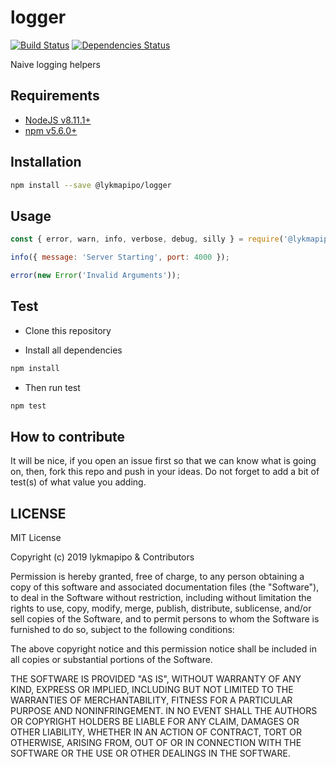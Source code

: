 # logger

[![Build Status](https://travis-ci.org/lykmapipo/logger.svg?branch=master)](https://travis-ci.org/lykmapipo/logger)
[![Dependencies Status](https://david-dm.org/lykmapipo/logger.svg?style=flat-square)](https://david-dm.org/lykmapipo/logger)

Naive logging helpers


## Requirements

- [NodeJS v8.11.1+](https://nodejs.org)
- [npm v5.6.0+](https://www.npmjs.com/)

## Installation

```sh
npm install --save @lykmapipo/logger
```

## Usage

```js
const { error, warn, info, verbose, debug, silly } = require('@lykmapipo/logger');

info({ message: 'Server Starting', port: 4000 });

error(new Error('Invalid Arguments'));
```

## Test

- Clone this repository

- Install all dependencies

```sh
npm install
```

- Then run test

```sh
npm test
```

## How to contribute

It will be nice, if you open an issue first so that we can know what is going on, then, fork this repo and push in your ideas. Do not forget to add a bit of test(s) of what value you adding.

## LICENSE

MIT License

Copyright (c) 2019 lykmapipo & Contributors

Permission is hereby granted, free of charge, to any person obtaining a copy of this software and associated documentation files (the "Software"), to deal in the Software without restriction, including without limitation the rights to use, copy, modify, merge, publish, distribute, sublicense, and/or sell copies of the Software, and to permit persons to whom the Software is furnished to do so, subject to the following conditions:

The above copyright notice and this permission notice shall be included in all copies or substantial portions of the Software.

THE SOFTWARE IS PROVIDED "AS IS", WITHOUT WARRANTY OF ANY KIND, EXPRESS OR IMPLIED, INCLUDING BUT NOT LIMITED TO THE WARRANTIES OF MERCHANTABILITY, FITNESS FOR A PARTICULAR PURPOSE AND NONINFRINGEMENT. IN NO EVENT SHALL THE AUTHORS OR COPYRIGHT HOLDERS BE LIABLE FOR ANY CLAIM, DAMAGES OR OTHER LIABILITY, WHETHER IN AN ACTION OF CONTRACT, TORT OR OTHERWISE, ARISING FROM, OUT OF OR IN CONNECTION WITH THE SOFTWARE OR THE USE OR OTHER DEALINGS IN THE SOFTWARE.
